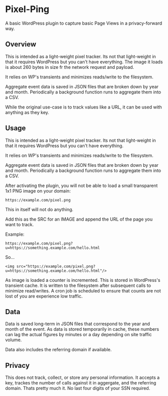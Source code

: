 # Pixel-Ping
A basic WordPress plugin to capture basic Page Views in a privacy-forward way.

## Overview

This is intended as a light-weight pixel tracker. Its not that light-weight in that it requires WordPress but you can't have everything. The image it loads is about 260 bytes in size fr the network request and payload.

It relies on WP's transients and minimizes reads/write to the filesystem.

Aggregate event data is saved in JSON files that are broken down by year and month. Periodically a background function runs to aggregate them into a CSV.

While the original use-case is to track values like a URL, it can be used with anything as they key.

## Usage

This is intended as a light-weight pixel tracker. Its not that light-weight in that it requires WordPress but you can't have everything.

It relies on WP's transients and minimizes reads/write to the filesystem.

Aggregate event data is saved in JSON files that are broken down by year and month. Periodically a background function runs to aggregate them into a CSV.

After activating the plugin, you will not be able to load a small transparent 1x1 PNG image on your domain:

`https://example.com/pixel.png`

This in itself will not do anything.

Add this as the SRC for an IMAGE and append the URL of the page you want to track.

Example:

`https://example.com/pixel.png?u=https://something.example.com/hello.html`

So...

`<img src="https://example.com/pixel.png?u=https://something.example.com/hello.html"/>`

As image is loaded a counter is incremented. This is stored in WordPress's transient cache. It is written to the filesystem after subsequent calls to minimize read/writes. A cron job is scheduled to ensure that counts are not lost of you are experience low traffic.

## Data

Data is saved long-term in JSON files that correspond to the year and month of the event. As data is stored temporarily in cache, these numbers can lag the actual figures by minutes or a day depending on site traffic volume.

Data also includes the referring domain if available.

## Privacy

This does not track, collect, or store any personal information. It accepts a key, trackes the number of calls against it in aggergate, and the referring domain. Thats pretty much it. No last four digits of your SSN required.

